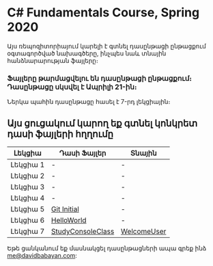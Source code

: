 # **C# Fundamentals Course, Spring 2020**

Այս ռեպոզիտորիայում կարելի է գտնել դասընթացի ընթացքում օգտագործված նախագծերը, ինչպես նաև տնային հանձնարարության ֆայլերը։

### **Ֆայլերը թարմացվելու են դասընթացի ընթացքում։ Դասընթացը սկսվել է Ապրիլի 21-ին։**

Ներկա պահին դասընթացը հասել է 7-րդ լեկցիային։

## **Այս ցուցակում կարող եք գտնել կոնկրետ դասի ֆայլերի հղղումը**

|Լեկցիա|Դասի Ֆայլեր|Տնային|
|---|---|---|
|Լեկցիա 1|-|-|
|Լեկցիա 2|-|-|
|Լեկցիա 3|-|-|
|Լեկցիա 4|-|-|
|Լեկցիա 5|[Git Initial](https://github.com/davidbabayan/csharp-course-spring-2020/tree/master/Lecture%205/Class%20Code/Git%20Initial)| - |
|Լեկցիա 6|[HelloWorld](https://github.com/davidbabayan/csharp-course-spring-2020/tree/master/Lecture%206/Class%20Code/HelloWorld)|-|
|Լեկցիա 7|[StudyConsoleClass](https://github.com/davidbabayan/csharp-course-spring-2020/tree/master/Lecture%207/Class%20Code/StudyConsoleClass)|[WelcomeUser](https://github.com/davidbabayan/csharp-course-spring-2020/tree/master/Lecture%207/Exercises/WelcomeUser)|

Եթե ցանկանում եք մասնակցել դասընթացների ապա գրեք ինձ [me@davidbabayan.com](mailto:me@davidbabayan.com):
